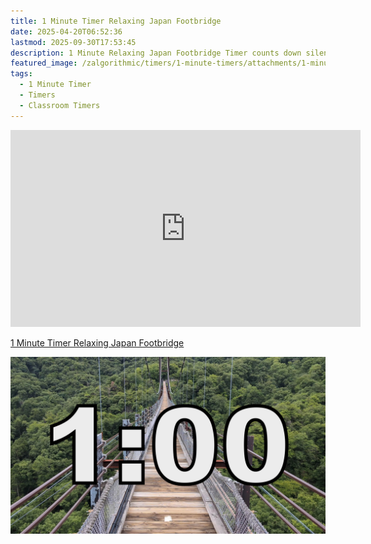 ```yaml
---
title: 1 Minute Timer Relaxing Japan Footbridge
date: 2025-04-20T06:52:36
lastmod: 2025-09-30T17:53:45
description: 1 Minute Relaxing Japan Footbridge Timer counts down silently until it reaches 0:00 and then makes a sound to show time is up
featured_image: /zalgorithmic/timers/1-minute-timers/attachments/1-minute-timer-footbridge-japan-thumb.jpg
tags:
  - 1 Minute Timer
  - Timers
  - Classroom Timers
---
```


<div class="iframe-16-9-container">
<iframe class="youTubeIframe" width="560" height="315" src="https://www.youtube.com/embed/oFKCoPaO10Y" title="YouTube video player" frameborder="0" allow="accelerometer; autoplay; clipboard-write; encrypted-media; gyroscope; picture-in-picture; web-share" referrerpolicy="strict-origin-when-cross-origin" allowfullscreen></iframe>
</div>

[1 Minute Timer Relaxing Japan Footbridge](https://youtu.be/oFKCoPaO10Y)

![1 Minute Timer Japan Footbridge](./attachments/1-minute-timer-footbridge-japan-thumb.jpg)
